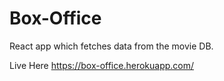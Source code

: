 # Box-Office
React app which fetches data from the movie DB.

Live Here https://box-office.herokuapp.com/

